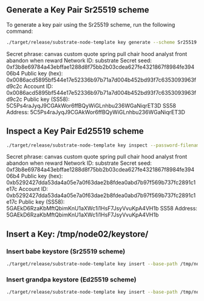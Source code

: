 ## Generate a Key Pair Sr25519 scheme

To generate a key pair using the Sr25519 scheme, run the following command:
```sh
./target/release/substrate-node-template key generate --scheme Sr25519 --password-filename ./bin/substrate-node/res/password.txt
```


Secret phrase:       canvas custom quote spring pull chair hood analyst front abandon when reward
  Network ID:        substrate
  Secret seed:       0xf3b8e69784a43ebffae1288d8f75bb2b03cdea627fe4321867f8984fe39406b4
  Public key (hex):  0x0086acd5895bf544e17e52336b97b71a7d004b452bd93f7c6353093963fd9c2c
  Account ID:        0x0086acd5895bf544e17e52336b97b71a7d004b452bd93f7c6353093963fd9c2c
  Public key (SS58): 5C5Ps4raJyqJ9CGAkWor6ffBQyWiGLnhbu236WGaNiqrET3D
  SS58 Address:      5C5Ps4raJyqJ9CGAkWor6ffBQyWiGLnhbu236WGaNiqrET3D


## Inspect a Key Pair Ed25519 scheme


```sh
./target/release/substrate-node-template key inspect --password-filename ./bin/substrate-node/res/password.txt --scheme Ed25519 "canvas custom quote spring pull chair hood analyst front abandon when reward"
```

Secret phrase:       canvas custom quote spring pull chair hood analyst front abandon when reward
  Network ID:        substrate
  Secret seed:       0xf3b8e69784a43ebffae1288d8f75bb2b03cdea627fe4321867f8984fe39406b4
  Public key (hex):  0xb5292427dda53da4a05e7a0f63dae2b8fdea0abd7b97f569b737fc2891c1e17c
  Account ID:        0xb5292427dda53da4a05e7a0f63dae2b8fdea0abd7b97f569b737fc2891c1e17c
  Public key (SS58): 5GAEkD6RzaKbMftQbimKnU1aXWc1i1HsF7JsyVvuKpA4VH1b
  SS58 Address:      5GAEkD6RzaKbMftQbimKnU1aXWc1i1HsF7JsyVvuKpA4VH1b


## Insert a Key: /tmp/node02/keystore/

### Insert babe keystore (Sr25519 scheme)


```sh
./target/release/substrate-node-template key insert --base-path /tmp/node01 --chain=./bin/substrate-node/res/customSpecRaw.json --password-filename ./bin/substrate-node/res/password.txt --scheme Sr25519 --suri 0xf3b8e69784a43ebffae1288d8f75bb2b03cdea627fe4321867f8984fe39406b4 --key-type babe
```

### Insert grandpa keystore (Ed25519 scheme)

```sh
./target/release/substrate-node-template key insert --base-path /tmp/node01 --chain=./bin/substrate-node/res/customSpecRaw.json --password-filename ./bin/substrate-node/res/password.txt --scheme Ed25519 --suri 0xf3b8e69784a43ebffae1288d8f75bb2b03cdea627fe4321867f8984fe39406b4 --key-type gran
```
